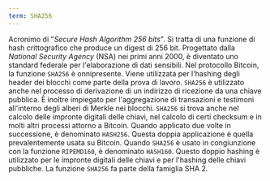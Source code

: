 ```yaml
---
term: SHA256
---
```


Acronimo di "*Secure Hash Algorithm 256 bits*". Si tratta di una funzione di hash crittografico che produce un digest di 256 bit. Progettato dalla *National Security Agency* (NSA) nei primi anni 2000, è diventato uno standard federale per l'elaborazione di dati sensibili. Nel protocollo Bitcoin, la funzione `SHA256` è onnipresente. Viene utilizzata per l'hashing degli header dei blocchi come parte della prova di lavoro. `SHA256` è utilizzato anche nel processo di derivazione di un indirizzo di ricezione da una chiave pubblica. È inoltre impiegato per l'aggregazione di transazioni e testimoni all'interno degli alberi di Merkle nei blocchi. `SHA256` si trova anche nel calcolo delle impronte digitali delle chiavi, nel calcolo di certi checksum e in molti altri processi attorno a Bitcoin. Quando applicato due volte in successione, è denominato `HASH256`. Questa doppia applicazione è quella prevalentemente usata su Bitcoin. Quando `SHA256` è usato in congiunzione con la funzione `RIPEMD160`, è denominato `HASH160`. Questo doppio hashing è utilizzato per le impronte digitali delle chiavi e per l'hashing delle chiavi pubbliche. La funzione `SHA256` fa parte della famiglia SHA 2.